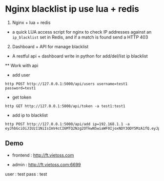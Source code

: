 # Nginx blacklist ip use lua + redis

1. Nginx + lua + redis

- a quick LUA access script for nginx to check IP addresses against an
`ip_blacklist` set in Redis, and if a match is found send a HTTP 403

2. Dashboard + API for manage blacklist

- A restful api + dashboard write in python for add/del/list ip blacklist


** Work with api

- add user

```
http POST http://127.0.0.1:5000/api/users username=test1 password=test1
```

- get token

```
http GET http://127.0.0.1:5000/api/token -a test1:test1
```


- add ip to blacklist

```
http POST http://127.0.0.1:5000/api/add ip=192.168.1.1 -a eyJhbGciOiJIUzI1NiIsImV4cCI6MTQ2Nzg2OTkwNSwiaWF0IjoxNDY3ODY5MzA1fQ.eyJpZCI6M30.OYN3DbvtmOjRJvc9lgfNyTkEVNSfGO3i08M3JRF6KL0:token
```

## Demo

- frontend : http://ft.vietoss.com


- admin : http://ft.vietoss.com:6699

user : test
pass : test


